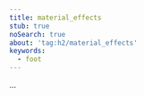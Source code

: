 ```yaml
---
title: material_effects
stub: true
noSearch: true
about: 'tag:h2/material_effects'
keywords:
  - foot
---
```

...
